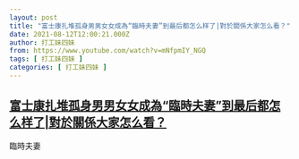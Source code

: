 ```yaml
---
layout: post
title: "富士康扎堆孤身男男女女成為“臨時夫妻”到最后都怎么样了|對於關係大家怎么看？"
date: 2021-08-12T12:00:21.000Z
author: 打工妹四妹
from: https://www.youtube.com/watch?v=mNfpmIY_NGQ
tags: [ 打工妹四妹 ]
categories: [ 打工妹四妹 ]
---
```

<!--1628769621000-->
[富士康扎堆孤身男男女女成為“臨時夫妻”到最后都怎么样了|對於關係大家怎么看？](https://www.youtube.com/watch?v=mNfpmIY_NGQ)
------

<div>
臨時夫妻
</div>
